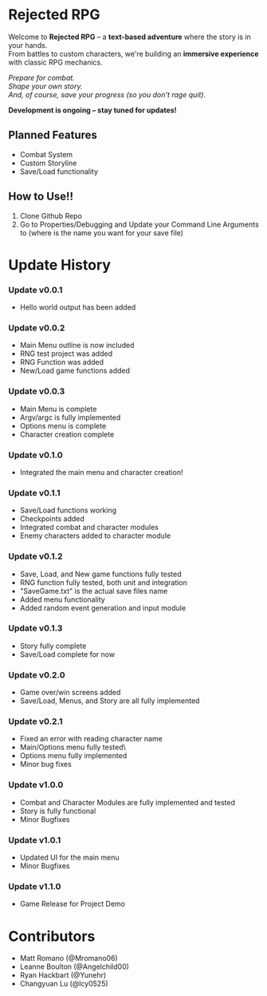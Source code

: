 # Rejected RPG

Welcome to **Rejected RPG** – a **text-based adventure** where the story is in your hands.  
From battles to custom characters, we're building an **immersive experience** with classic RPG mechanics.  

*Prepare for combat.*  
*Shape your own story.*  
*And, of course, save your progress (so you don't rage quit).*  

**Development is ongoing – stay tuned for updates!**

## Planned Features
- Combat System
- Custom Storyline
- Save/Load functionality

## How to Use!!
1. Clone Github Repo
2. Go to Properties/Debugging and Update your Command Line Arguments to <name> (where <name> is the name you want for your save file)

# Update History

### Update v0.0.1
- Hello world output has been added

### Update v0.0.2 
- Main Menu outline is now included
- RNG test project was added
- RNG Function was added
- New/Load game functions added

### Update v0.0.3
- Main Menu is complete
- Argv/argc is fully implemented
- Options menu is complete
- Character creation complete

### Update v0.1.0
- Integrated the main menu and character creation!

### Update v0.1.1
- Save/Load functions working
- Checkpoints added
- Integrated combat and character modules
- Enemy characters added to character module

### Update v0.1.2
- Save, Load, and New game functions fully tested
- RNG function fully tested, both unit and integration
- "SaveGame.txt" is the actual save files name
- Added menu functionality
- Added random event generation and input module

### Update v0.1.3
- Story fully complete
- Save/Load complete for now

### Update v0.2.0
- Game over/win screens added
- Save/Load, Menus, and Story are all fully implemented

### Update v0.2.1
- Fixed an error with reading character name
- Main/Options menu fully tested\
- Options menu fully implemented
- Minor bug fixes

### Update v1.0.0
- Combat and Character Modules are fully implemented and tested
- Story is fully functional
- Minor Bugfixes

### Update v1.0.1
- Updated UI for the main menu
- Minor Bugfixes

### Update v1.1.0
- Game Release for Project Demo

# Contributors 
- Matt Romano (@Mromano06)
- Leanne Boulton (@Angelchild00)
- Ryan Hackbart (@Yunehr)
- Changyuan Lu (@lcy0525)
 
